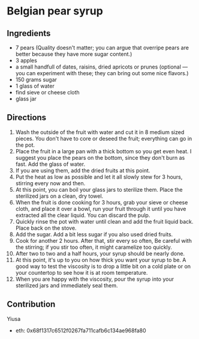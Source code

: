 # Belgian pear syrup

## Ingredients

- 7 pears (Quality doesn't matter; you can argue that overripe pears are better because they have more sugar content.)
- 3 apples
- a small handfull of dates, raisins, dried apricots or prunes (optional — you can experiment with these; they can bring out some nice flavors.)
- 150 grams sugar
- 1 glass of water
- find sieve or cheese cloth
- glass jar

## Directions

1. Wash the outside of the fruit with water and cut it in 8 medium sized pieces. You don't have to core or deseed the fruit; everything can go in the pot.
2. Place the fruit in a large pan with a thick bottom so you get even heat. I suggest you place the pears on the bottom, since they don't burn as fast. Add the glass of water.
3. If you are using them, add the dried fruits at this point.
4. Put the heat as low as possible and let it all slowly stew for 3 hours, stirring every now and then.
5. At this point, you can boil your glass jars to sterilize them. Place the sterilized jars on a clean, dry towel.
6. When the fruit is done cooking for 3 hours, grab your sieve or cheese cloth, and place it over a bowl, run your fruit through it until you have extracted all the clear liquid. You can discard the pulp.
7. Quickly rinse the pot with water until clean and add the fruit liquid back. Place back on the stove.
8. Add the sugar. Add a bit less sugar if you also used dried fruits.
9. Cook for another 2 hours. After that, stir every so often, Be careful with the stirring; if you stir too often, it might caramelize too quickly.
10. After two to two and a half hours, your syrup should be nearly done.
11. At this point, it's up to you on how thick you want your syrup to be. A good way to test the viscosity is to drop a little bit on a cold plate or on your countertop to see how it is at room temperature.
12. When you are happy with the viscosity, pour the syrup into your sterilized jars and immediately seal them.

## Contribution

Yiusa
- eth: 0x68f1317c6512f0267fa711cafb6c134ae968fa80
